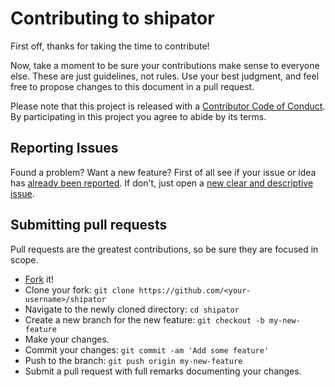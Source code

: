 # Contributing to shipator
First off, thanks for taking the time to contribute!

Now, take a moment to be sure your contributions make sense to everyone else.
These are just guidelines, not rules.
Use your best judgment, and feel free to propose changes to this document in a pull request.

Please note that this project is released with a [Contributor Code of Conduct][code-of-conduct]. By participating in this project you agree to abide by its terms.

## Reporting Issues
Found a problem? Want a new feature? First of all see if your issue or idea has [already been reported][issue].
If don't, just open a [new clear and descriptive issue][new-issue].

## Submitting pull requests
Pull requests are the greatest contributions, so be sure they are focused in scope.

- [Fork][fork] it!
- Clone your fork: `git clone https://github.com/<your-username>/shipator`
- Navigate to the newly cloned directory: `cd shipator`
- Create a new branch for the new feature: `git checkout -b my-new-feature`
- Make your changes.
- Commit your changes: `git commit -am 'Add some feature'`
- Push to the branch: `git push origin my-new-feature`
- Submit a pull request with full remarks documenting your changes.

[fork]: https://github.com/brainnco/shipator/fork
[code-of-conduct]: https://github.com/brainnco/shipator/blob/main/CODE_OF_CONDUCT.md
[issue]: https://github.com/brainnco/shipator/issues
[new-issue]: https://github.com/brainnco/shipator/issues/new
